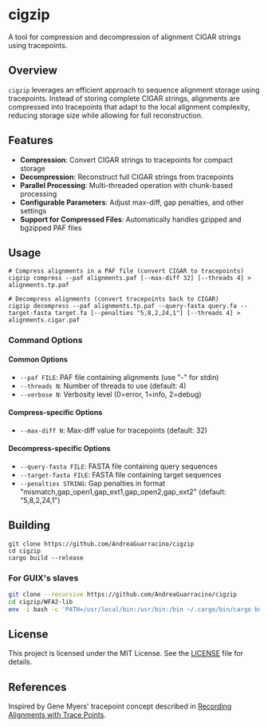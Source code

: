 # cigzip

A tool for compression and decompression of alignment CIGAR strings using tracepoints.

## Overview

`cigzip` leverages an efficient approach to sequence alignment storage using tracepoints. Instead of storing complete CIGAR strings, alignments are compressed into tracepoints that adapt to the local alignment complexity, reducing storage size while allowing for full reconstruction.

## Features

- **Compression**: Convert CIGAR strings to tracepoints for compact storage
- **Decompression**: Reconstruct full CIGAR strings from tracepoints
- **Parallel Processing**: Multi-threaded operation with chunk-based processing
- **Configurable Parameters**: Adjust max-diff, gap penalties, and other settings
- **Support for Compressed Files**: Automatically handles gzipped and bgzipped PAF files

## Usage

```shell
# Compress alignments in a PAF file (convert CIGAR to tracepoints)
cigzip compress --paf alignments.paf [--max-diff 32] [--threads 4] > alignments.tp.paf

# Decompress alignments (convert tracepoints back to CIGAR)
cigzip decompress --paf alignments.tp.paf --query-fasta query.fa --target-fasta target.fa [--penalties "5,8,2,24,1"] [--threads 4] > alignments.cigar.paf
```

### Command Options

#### Common Options
- `--paf FILE`: PAF file containing alignments (use "-" for stdin)
- `--threads N`: Number of threads to use (default: 4)
- `--verbose N`: Verbosity level (0=error, 1=info, 2=debug)

#### Compress-specific Options
- `--max-diff N`: Max-diff value for tracepoints (default: 32)

#### Decompress-specific Options
- `--query-fasta FILE`: FASTA file containing query sequences
- `--target-fasta FILE`: FASTA file containing target sequences
- `--penalties STRING`: Gap penalties in format "mismatch,gap_open1,gap_ext1,gap_open2,gap_ext2" (default: "5,8,2,24,1")

## Building

```shell
git clone https://github.com/AndreaGuarracino/cigzip
cd cigzip
cargo build --release
```

### For GUIX's slaves

```bash
git clone --recursive https://github.com/AndreaGuarracino/cigzip
cd cigzip/WFA2-lib
env -i bash -c 'PATH=/usr/local/bin:/usr/bin:/bin ~/.cargo/bin/cargo build --release'
```

## License

This project is licensed under the MIT License. See the [LICENSE](LICENSE) file for details.

## References
Inspired by Gene Myers' tracepoint concept described in [Recording Alignments with Trace Points](https://dazzlerblog.wordpress.com/2015/11/05/trace-points/).
